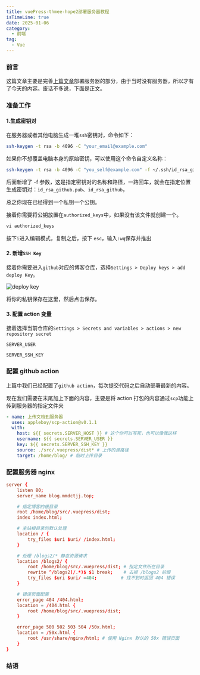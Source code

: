 ```yaml
---
title: vuePress-thmee-hope2部署服务器教程
isTimeLine: true
date: 2025-01-06
category:
  - 前端
tag:
  - Vue
---
```


### 前言

这篇文章主要是完善[上篇文章](dfs)部署服务器的部分，由于当时没有服务器，所以才有了今天的内容。废话不多说，下面是正文。

### 准备工作

#### 1.生成密钥对

在服务器或者其他电脑生成一堆`ssh`密钥对，命令如下：

```bash
ssh-keygen -t rsa -b 4096 -C "your_email@example.com"
```

如果你不想覆盖电脑本身的原始密钥，可以使用这个命令自定义名称：

```bash
ssh-keygen -t rsa -b 4096 -C "you_self@example.com" -f ~/.ssh/id_rsa_github
```

后面新增了 -f 参数，这是指定密钥对的名称和路径，一路回车，就会在指定位置生成密钥对：`id_rsa_github.pub`、`id_rsa_github`，

总之你现在已经得到一个私钥一个公钥。

接着你需要将公钥放置在`authorized_keys`中，如果没有该文件就创建一个。

```cmd
vi authorized_keys
```

按下`i`进入编辑模式，复制之后，按下 `esc`，输入`:wq`保存并推出

#### 2. 新增`SSH Key`

接着你需要进入`github`对应的博客仓库，选择`Settings > Deploy keys > add deploy Key`。

![deploy key](https://p9-xtjj-sign.byteimg.com/tos-cn-i-73owjymdk6/8d23c05a474d4af7821ce5ceadb03ad8~tplv-73owjymdk6-jj-mark-v1:0:0:0:0:5o6Y6YeR5oqA5pyv56S-5Yy6IEAg6JCM6JCM5ZOS6I2J5aS05bCG5Yab:q75.awebp?rk3s=f64ab15b&x-expires=1736389929&x-signature=V6r17rb%2Fhcz5thvsuvtjCMVFLKk%3D)

将你的私钥保存在这里，然后点击保存。

#### 3. 配置 action 变量

接着选择当前仓库的`Settings > Secrets and variables > actions > new repository secret`

`SERVER_USER`

`SERVER_SSH_KEY`

### 配置 github action

上篇中我们已经配置了`github action`，每次提交代码之后自动部署最新的内容。

现在我们需要在末尾加上下面的内容，主要是将 action 打包的内容通过`scp`功能上传到服务器的指定文件夹

```yaml
- name: 上传文档到服务器
  uses: appleboy/scp-action@v0.1.1
  with:
    host: ${{ secrets.SERVER_HOST }} # 这个你可以写死，也可以像我这样
    username: ${{ secrets.SERVER_USER }}
    key: ${{ secrets.SERVER_SSH_KEY }}
    source: ./src/.vuepress/dist* # 上传的源路径
    target: /home/blog/ # 临时上传目录
```

### 配置服务器 nginx

```conf
server {
    listen 80;
    server_name blog.mmdctjj.top;

    # 指定博客的根目录
    root /home/blog/src/.vuepress/dist;
    index index.html;

    # 主站根目录的默认处理
    location / {
        try_files $uri $uri/ /index.html;
    }

    # 处理 /blogs2/* 静态资源请求
    location /blogs2/ {
        root /home/blog/src/.vuepress/dist; # 指定文件所在目录
        rewrite ^/blogs2(/.*)$ $1 break;    # 去掉 /blogs2 前缀
        try_files $uri $uri/ =404;         # 找不到时返回 404 错误
    }

    # 错误页面配置
    error_page 404 /404.html;
    location = /404.html {
        root /home/blog/src/.vuepress/dist;
    }

    error_page 500 502 503 504 /50x.html;
    location = /50x.html {
        root /usr/share/nginx/html; # 使用 Nginx 默认的 50x 错误页面
    }
}
```

### 结语
